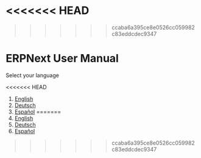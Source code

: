 <<<<<<< HEAD
=======
<!---
WORK IN PROGRESS
-->
>>>>>>> ccaba6a395ce8e0526cc059982c83eddcdec9347
# ERPNext User Manual

Select your language

<<<<<<< HEAD
1. [English](/docs/user/manual/en)
1. [Deutsch](/docs/user/manual/de)
1. [Español](/docs/user/manual/es)
=======
1. [English](en)
1. [Deutsch](de)
1. [Español](es)
>>>>>>> ccaba6a395ce8e0526cc059982c83eddcdec9347
